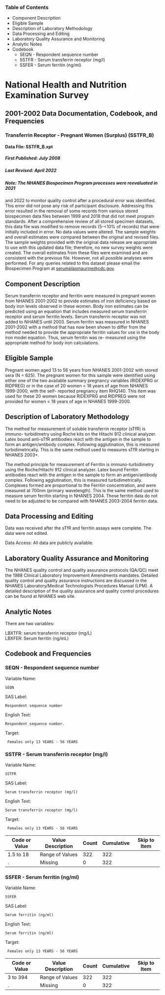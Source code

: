 ### Table of Contents

  * Component Description
  * Eligible Sample
  * Description of Laboratory Methodology
  * Data Processing and Editing
  * Laboratory Quality Assurance and Monitoring
  * Analytic Notes
  * Codebook
    * SEQN - Respondent sequence number
    * SSTFR - Serum transferrin receptor (mg/l)
    * SSFER - Serum ferritin (ng/ml)

# National Health and Nutrition Examination Survey

## 2001-2002 Data Documentation, Codebook, and Frequencies

### Transferrin Receptor - Pregnant Women (Surplus) (SSTFR_B)

####  Data File: SSTFR_B.xpt

##### First Published: July 2008

##### Last Revised: April 2022

##### Note: The NHANES Biospecimen Program processes were reevaluated in 2021
and 2022 to monitor quality control after a procedural error was identified.
This error did not pose any risk of participant disclosure. Addressing this
error resulted in the removal of some records from various stored biospecimen
data files between 1999 and 2018 that did not meet program standards. After a
comprehensive review of all stored specimen datasets, this data file was
modified to remove records (5-<10% of records) that were initially included in
error. No data values were altered. The sample weights and overall estimates
were compared between the original and revised files. The sample weights
provided with the original data release are appropriate to use with this
updated data file; therefore, no new survey weights were created. The overall
estimates from these files were examined and are consistent with the previous
file. However, not all possible analyses were performed. For any queries
related to this dataset please email the Biospecimen Program at
serumplasmaurine@cdc.gov.

## Component Description

Serum transferrin receptor and ferritin were measured in pregnant women from
NHANES 2001-2002 to provide estimates of iron deficiency based on body iron
levels observed in these women. Body iron estimates can be predicted using an
equation that includes measured serum transferrin receptor and serum ferritin
levels. Serum transferrin receptor was not added to NHANES until 2003. Serum
ferritin was measured in NHANES 2001-2002 with a method that has now been
shown to differ from the method needed to provide the appropriate ferritin
values for use in the body iron model equation. Thus, serum ferritin was re-
measured using the appropriate method for body iron calculations.

## Eligible Sample

Pregnant women aged 13 to 56 years from NHANES 2001-2002 with stored sera (N =
625). The pregnant women for this sample were identified using either one of
the two available summary pregnancy variables (RIDEXPRG or RIDPREG) or in the
case of 20 women < 18 years of age from NHANES 1999-2000, with the self-
reported pregnancy item RHQ140. This item was used for these 20 women because
RIDEXPRG and RIDPREG were not provided for women < 18 years of age in NHANES
1999-2000.

## Description of Laboratory Methodology

The method for measurement of soluble transferrin receptor (sTfR) is immuno-
turbidimetry using Roche kits on the Hitachi 912 clinical analyzer. Latex
bound anti-sTfR antibodies react with the antigen in the sample to form an
antigen/antibody complex. Following agglutination, this is measured
turbidimetrically. This is the same method used to measures sTfR starting in
NHANES 2003+.

The method principle for measurement of Ferritin is immuno-turbidimetry using
the Roche/Hitachi 912 clinical analyzer. Latex bound Ferritin antibodies react
with the antigen in the sample to form an antigen/antibody complex. Following
agglutination, this is measured turbidimetrically. Complexes formed are
proportional to the Ferritin concentration, and were measured at 700nm
(primary wavelength). This is the same method used to measure serum ferritin
starting in NHANES 2004. These ferritin data do not need to be adjusted to be
compared with NHANES 2003-2004 ferritin data.

## Data Processing and Editing

Data was received after the sTfR and ferritin assays were complete. The data
were not edited.

Data Access: All data are publicly available.

## Laboratory Quality Assurance and Monitoring

The NHANES quality control and quality assurance protocols (QA/QC) meet the
1988 Clinical Laboratory Improvement Amendments mandates. Detailed quality
control and quality assurance instructions are discussed in the NHANES
Laboratory/Medical Technologists Procedures Manual (LPM). A detailed
description of the quality assurance and quality control procedures can be
found at NHANES web site.

## Analytic Notes

There are two variables:

LBXTFR: serum transferrin receptor (mg/L)  
LBXFER: Serum ferritin (ng/mL)

## Codebook and Frequencies

### SEQN - Respondent sequence number

Variable Name:

    SEQN
SAS Label:

    Respondent sequence number
English Text:

    Respondent sequence number.
Target:

     Females only 13 YEARS - 56 YEARS

### SSTFR - Serum transferrin receptor (mg/l)

Variable Name:

    SSTFR
SAS Label:

    Serum transferrin receptor (mg/l)
English Text:

    Serum transferrin receptor (mg/l) 
Target:

     Females only 13 YEARS - 56 YEARS
Code or Value | Value Description | Count | Cumulative | Skip to Item  
---|---|---|---|---  
1.5 to 18 | Range of Values | 322 | 322 |   
. | Missing | 0 | 322 |   
  
### SSFER - Serum ferritin (ng/ml)

Variable Name:

    SSFER
SAS Label:

    Serum ferritin (ng/ml)
English Text:

    Serum ferritin (ng/ml) 
Target:

     Females only 13 YEARS - 56 YEARS
Code or Value | Value Description | Count | Cumulative | Skip to Item  
---|---|---|---|---  
3 to 394 | Range of Values | 322 | 322 |   
. | Missing | 0 | 322 | 

